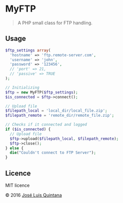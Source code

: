 # MyFTP

> A PHP small class for FTP handling.

## Usage

```php
$ftp_settings array(
  'hostname' => 'ftp.remote-server.com',
  'username' => 'john',
  'password' => '123456',
  // 'port' => 21,
  // 'passive' => TRUE
);

// Initializing
$ftp = new MyFTP($ftp_settings);
$is_connected = $ftp->connect();

// Upload file
$filepath_local = 'local_dir/local_file.zip';
$filepath_remote = 'remote_dir/remote_file.zip';

// Checks if it connected and logged
if ($is_connected) {
  // Upload file
  $ftp->upload($filepath_local, $filepath_remote);
  $ftp->close();
} else {
  die("Couldn't connect to FTP Server");
}
```

## Licence
MIT licence

© 2016 [José Luis Quintana](http://quintana.io)
